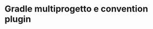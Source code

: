 # Gradle multiprogetto e convention plugin

<!-- Come si è strutturata la repo principale di progetto, cosa sono
i convention plugin e come sono stati utilizzati (panoramica generale; il
focus sui plugin contenuti dentro di loro, tipo maiflai scalatest, maven publish
sonarqube, scoverage ecc. va fatta nei rispettivi capitoli successivi) -->
